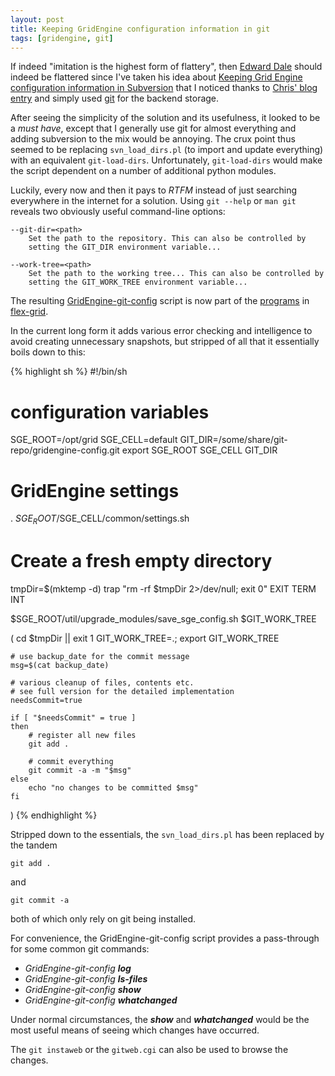 ```yaml
---
layout: post
title: Keeping GridEngine configuration information in git
tags: [gridengine, git]
---
```


If indeed "imitation is the highest form of flattery", then
[Edward Dale](http://scompt.com) should indeed be flattered
since I've taken his idea about
[Keeping Grid Engine configuration information in Subversion](http://scompt.com/blog/archives/2009/10/13/versioned-grid-engine-configuration)
that I noticed thanks to [Chris' blog entry](http://gridengine.info/2009/10/19/tracking-rollback-of-sge-config-changes)
and simply used [git](http://git-scm.org) for the backend storage.

After seeing the simplicity of the solution and its usefulness, it looked to
be a *must have*, except that I generally use git for almost everything and
adding subversion to the mix would be annoying. The crux point thus seemed
to be replacing `svn_load_dirs.pl` (to import and update everything) with an
equivalent `git-load-dirs`. Unfortunately, `git-load-dirs` would
make the script dependent on a number of additional python modules.

Luckily, every now and then it pays to *RTFM* instead of just searching
everywhere in the internet for a solution. Using `git --help` or `man git`
reveals two obviously useful command-line options:

    --git-dir=<path>
        Set the path to the repository. This can also be controlled by
        setting the GIT_DIR environment variable...

    --work-tree=<path>
        Set the path to the working tree... This can also be controlled by
        setting the GIT_WORK_TREE environment variable...

The resulting
[GridEngine-git-config](http://github.com/olesenm/flex-grid/blob/master/scripts/GridEngine-git-config)
script is now part of the
[programs](http://olesenm.github.com/flex-grid/programs.html) in
[flex-grid](http://olesenm.github.com/flex-grid/).

In the current long form it adds various error checking and intelligence to
avoid creating unnecessary snapshots, but stripped of all that it essentially
boils down to this:

{% highlight sh %}
#!/bin/sh
# configuration variables
SGE_ROOT=/opt/grid
SGE_CELL=default
GIT_DIR=/some/share/git-repo/gridengine-config.git
export SGE_ROOT SGE_CELL GIT_DIR

# GridEngine settings
. $SGE_ROOT/$SGE_CELL/common/settings.sh

# Create a fresh empty directory
tmpDir=$(mktemp -d)
trap "rm -rf $tmpDir 2>/dev/null; exit 0" EXIT TERM INT

$SGE_ROOT/util/upgrade_modules/save_sge_config.sh $GIT_WORK_TREE

(
    cd $tmpDir || exit 1
    GIT_WORK_TREE=.; export GIT_WORK_TREE

    # use backup_date for the commit message
    msg=$(cat backup_date)

    # various cleanup of files, contents etc.
    # see full version for the detailed implementation
    needsCommit=true

    if [ "$needsCommit" = true ]
    then
        # register all new files
        git add .

        # commit everything
        git commit -a -m "$msg"
    else
        echo "no changes to be committed $msg"
    fi
)
{% endhighlight %}


Stripped down to the essentials, the `svn_load_dirs.pl` has been replaced by
the tandem

    git add .

and

    git commit -a

both of which only rely on git being installed.


For convenience, the GridEngine-git-config script provides a pass-through
for some common git commands:
- *GridEngine-git-config*  ***log***
- *GridEngine-git-config*  ***ls-files***
- *GridEngine-git-config*  ***show***
- *GridEngine-git-config*  ***whatchanged***

Under normal circumstances, the ***show*** and ***whatchanged*** would be
the most useful means of seeing which changes have occurred.

The `git instaweb` or the `gitweb.cgi` can also be used to browse the
changes.
